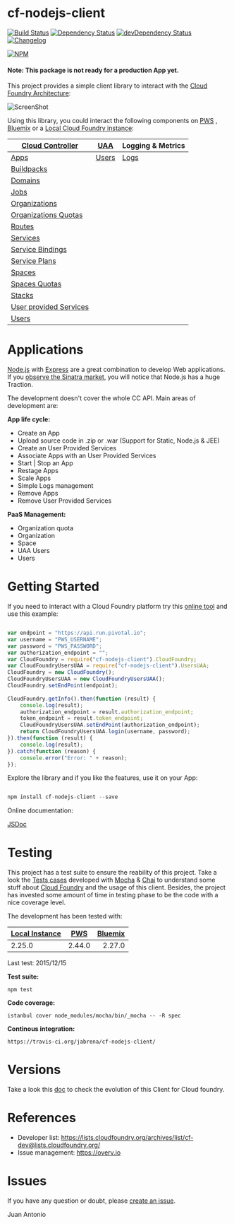# cf-nodejs-client 

[![Build Status](https://travis-ci.org/prosociallearnEU/cf-nodejs-client.svg)](https://travis-ci.org/prosociallearnEU/cf-nodejs-client) 
[![Dependency Status](https://david-dm.org/prosociallearnEU/cf-nodejs-client.svg)](https://david-dm.org/prosociallearnEU/cf-nodejs-client) 
[![devDependency Status](https://david-dm.org/prosociallearnEU/cf-nodejs-client/dev-status.svg)](https://david-dm.org/prosociallearnEU/cf-nodejs-client#info=devDependencies)
[![Changelog](https://img.shields.io/badge/see-CHANGELOG-red.svg?style=flat-square)](https://github.com/prosociallearnEU/cf-nodejs-client/blob/master/CHANGELOG.md)

[![NPM](https://nodei.co/npm/cf-nodejs-client.png?stars=true)](https://nodei.co/npm/cf-nodejs-client/)

#### Note: This package is not ready for a production App yet.

This project provides a simple client library to interact with the [Cloud Foundry Architecture](https://docs.pivotal.io/pivotalcf/concepts/architecture/):

![ScreenShot](https://raw.githubusercontent.com/prosociallearnEU/cf-nodejs-client/master/docs/cf_architecture_block.png)

Using this library, you could interact the following components on [PWS](https://console.run.pivotal.io)
, [Bluemix](https://console.ng.bluemix.net/) or a [Local Cloud Foundry instance](https://github.com/yudai/cf_nise_installer):

| **[Cloud Controller](http://apidocs.cloudfoundry.org/)**  	| **[UAA](https://github.com/cloudfoundry/uaa)**   	| **Logging & Metrics** 	|
|------------------------ |-----------------------	|------------------------	|
| [Apps](http://prosociallearneu.github.io/cf-nodejs-client-docs/docs/v0.11.0/Apps.html)                    | [Users](http://prosociallearneu.github.io/cf-nodejs-client-docs/docs/v0.11.0/UsersUAA.html)             	    | [Logs](http://prosociallearneu.github.io/cf-nodejs-client-docs/docs/v0.11.0/Logs.html)                   	|
| [Buildpacks](http://prosociallearneu.github.io/cf-nodejs-client-docs/docs/v0.11.0/BuildPacks.html)              |                    	    |                       	|
| [Domains](http://prosociallearneu.github.io/cf-nodejs-client-docs/docs/v0.11.0/Domains.html)                 |                    	    |                       	|
| [Jobs](http://prosociallearneu.github.io/cf-nodejs-client-docs/docs/v0.11.0/Jobs.html)                    |                    	    |                       	|
| [Organizations](http://prosociallearneu.github.io/cf-nodejs-client-docs/docs/v0.11.0/Organizations.html)           |                    	    |                       	|
| [Organizations Quotas](http://prosociallearneu.github.io/cf-nodejs-client-docs/docs/v0.11.0/OrganizationsQuota.html)     |                    	    |                       	|
| [Routes](http://prosociallearneu.github.io/cf-nodejs-client-docs/docs/v0.11.0/Routes.html)                  |                    	    |                       	|
| [Services](#) | | |            
| [Service Bindings](http://prosociallearneu.github.io/cf-nodejs-client-docs/docs/v0.11.0/ServiceBindings.html)        |                    	    |                       	|
| [Service Plans](#) | | |            
| [Spaces](http://prosociallearneu.github.io/cf-nodejs-client-docs/docs/v0.11.0/Spaces.html)                  |                    	    |                       	|
| [Spaces Quotas](http://prosociallearneu.github.io/cf-nodejs-client-docs/docs/v0.11.0/SpacesQuota.html)            |                    	    |                       	|
| [Stacks](http://prosociallearneu.github.io/cf-nodejs-client-docs/docs/v0.11.0/Stacks.html)                  |                    	    |                       	|
| [User provided Services](http://prosociallearneu.github.io/cf-nodejs-client-docs/docs/v0.11.0/UserProvidedServices.html)  |                    	    |                       	|
| [Users](http://prosociallearneu.github.io/cf-nodejs-client-docs/docs/v0.11.0/Users.html)                   |                    	    |                       	|

# Applications

[Node.js](https://nodejs.org/) with [Express](http://expressjs.com/) are a great combination to develop Web applications. If you <a href="https://www.google.com/trends/explore#q=python%20flask%2C%20node%20express%2C%20go%20pat%2C%20java%20spark%2C%20ruby%20sinatra&cmpt=q&tz=Etc%2FGMT-2" target="_blank">observe the Sinatra market</a>, you will notice that Node.js has a huge Traction.

The development doesn't cover the whole CC API. Main areas of development are:

**App life cycle:**

* Create an App
* Upload source code in .zip or .war (Support for Static, Node.js & JEE)
* Create an User Provided Services
* Associate Apps with an User Provided Services
* Start | Stop an App
* Restage Apps
* Scale Apps
* Simple Logs management
* Remove Apps
* Remove User Provided Services

**PaaS Management:**

* Organization quota
* Organization
* Space
* UAA Users
* Users

# Getting Started

If you need to interact with a Cloud Foundry platform try this [online tool](https://tonicdev.com/npm/cf-nodejs-client) and use this example:

``` Javascript

var endpoint = "https://api.run.pivotal.io";
var username = "PWS_USERNAME";
var password = "PWS_PASSWORD";
var authorization_endpoint = "";
var CloudFoundry = require("cf-nodejs-client").CloudFoundry;
var CloudFoundryUsersUAA = require("cf-nodejs-client").UsersUAA;
CloudFoundry = new CloudFoundry();
CloudFoundryUsersUAA = new CloudFoundryUsersUAA();
CloudFoundry.setEndPoint(endpoint);
 
CloudFoundry.getInfo().then(function (result) {
    console.log(result);
    authorization_endpoint = result.authorization_endpoint;
    token_endpoint = result.token_endpoint;
    CloudFoundryUsersUAA.setEndPoint(authorization_endpoint);
    return CloudFoundryUsersUAA.login(username, password);
}).then(function (result) {
    console.log(result);
}).catch(function (reason) {
    console.error("Error: " + reason);
});

```

Explore the library and if you like the features, use it on your App:

``` Javascript

npm install cf-nodejs-client --save

```

Online documentation:

[JSDoc](http://prosociallearneu.github.io/cf-nodejs-client-docs/) 

# Testing

This project has a test suite to ensure the reability of this project. Take a look the [Tests cases](https://github.com/jabrena/cf-nodejs-client/tree/master/test/) developed with [Mocha](https://mochajs.org/) & [Chai](http://chaijs.com/api/bdd/) to understand some stuff about [Cloud Foundry](https://www.cloudfoundry.org/)  and the usage of this client. Besides, the project has invested some amount of time in testing phase to be the code with a nice coverage level.

The development has been tested with:

| [Local Instance](https://github.com/yudai/cf_nise_installer) | [PWS](https://console.run.pivotal.io)           | [Bluemix](https://console.ng.bluemix.net/) |
| -------------- |:-------------:| -------:|
| 2.25.0         | 2.44.0        | 2.27.0  |

Last test: 2015/12/15

**Test suite:**

``` shell
npm test

```

**Code coverage:**

``` shell
istanbul cover node_modules/mocha/bin/_mocha -- -R spec

```

**Continous integration:**

``` shell
https://travis-ci.org/jabrena/cf-nodejs-client/

```

# Versions

Take a look this [doc](https://github.com/jabrena/cf-nodejs-client/blob/master/CHANGELOG.md) to check the evolution of this Client for Cloud foundry.

# References

* Developer list: https://lists.cloudfoundry.org/archives/list/cf-dev@lists.cloudfoundry.org/
* Issue management: https://overv.io

# Issues

If you have any question or doubt, please [create an issue](https://github.com/jabrena/cf-nodejs-client/issues). 

Juan Antonio
